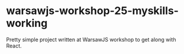 # warsawjs-workshop-25-myskills-working

Pretty simple project written at WarsawJS workshop to get along with React.
